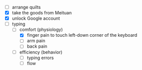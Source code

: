 -	[ ] arrange quilts
-	[x] take the goods from Meituan
-	[x] unlock Google account 
-	[ ] typing
	-	[ ] comfort (physiology)
		-	[x] finger pain to touch left-down corner of the keyboard
		-	[ ] arm pain
		-	[ ] back pain
	-	[ ] efficiency (behavior) 
		-	[ ] typing errors 
		-	[ ] flow
<!--stackedit_data:
eyJoaXN0b3J5IjpbMTE3ODE2NDczNV19
-->